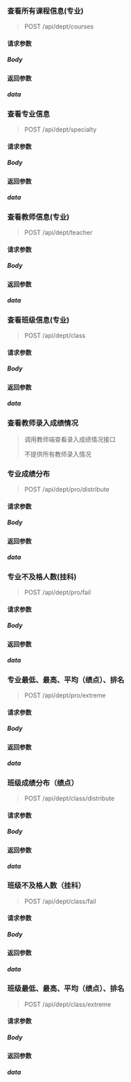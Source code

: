 ### 查看所有课程信息(专业)

> POST  /api/dept/courses

#### 请求参数

##### Body

#### 返回参数

##### data



### 查看专业信息

> POST  /api/dept/specialty

#### 请求参数

##### Body

#### 返回参数

##### data



### 查看教师信息(专业)

> POST  /api/dept/teacher

#### 请求参数

##### Body

#### 返回参数

##### data



### 查看班级信息(专业)

> POST  /api/dept/class

#### 请求参数

##### Body

#### 返回参数

##### data



### 查看教师录入成绩情况

> 调用教师端查看录入成绩情况接口
>
> 不提供所有教师录入情况



### 专业成绩分布

> POST  /api/dept/pro/distribute

#### 请求参数

##### Body

#### 返回参数

##### data



### 专业不及格人数(挂科)

> POST  /api/dept/pro/fail

#### 请求参数

##### Body

#### 返回参数

##### data



### 专业最低、最高、平均（绩点）、排名

> POST  /api/dept/pro/extreme

#### 请求参数

##### Body

#### 返回参数

##### data



### 班级成绩分布（绩点）

> POST  /api/dept/class/distribute

#### 请求参数

##### Body

#### 返回参数

##### data



### 班级不及格人数（挂科）

> POST  /api/dept/class/fail

#### 请求参数

##### Body

#### 返回参数

##### data



### 班级最低、最高、平均（绩点）、排名

> POST  /api/dept/class/extreme

#### 请求参数

##### Body

#### 返回参数

##### data


